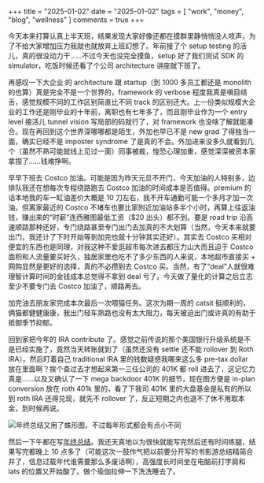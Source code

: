 +++
title = "2025-01-02"
date = "2025-01-02"
tags = [
    "work",
    "money",
    "blog",
    "wellness"
]
comments = true
+++

今天本来打算认真上半天班，结果发现大家好像还都在摸群里静悄悄没人吱声，为了不给大家增加压力我就也就放弃上班幻想了。年前接了个 setup testing 的活儿，真的很没动力干……不过今天也没完全摸鱼，setup 好了我们测试 SDK 的 simulator，吃饭时候还看了个公司 architecture 讲座就下班了。

再感叹一下大企业 的 architecture 跟 startup（到 1000 多员工都还是 monolith 的也算）真是完全不是一个世界的，framework 的 verbose 程度我真是嗔目结舌，感觉规模不同的工作区别简直比不同 track 的区别还大。上一份类似规模大企业的工作还是刚毕业的十年前，离职也有七年多了，而且刚毕业作为一个 entry level 接活儿 tunnel vision 写局部的码就行了，对 framework 也没啥了解就能凑合。现在再回到这个世界深哪哪都是陌生，外加也早已不是 new grad 了得独当一面，确实已经不是 imposter syndrome 了是真的不会。外加进来没多久就看到几个（虽然不熟可能就线上见过一面）同事被裁，惶恐心理加重，感觉深深被资本家拿捏了……钱难挣啊。

早早下班去 Costco 加油。可能是因为昨天元旦不开门，今天加油的人特别多，边排队我还在想每次专程绕路跑去 Costco 加油的时间成本是否值得。premium 的话本地我的车一缸油差价大概是 10 刀左右，我不开车通勤可能一个多月才加一次油，但离家最近的 Costco 不堵车也要比家附近加油站多半个小时，再算上往返油钱，赚出来的“时薪”连西雅图最低工资（$20 出头）都不到。要是 road trip 沿高速顺路那种还好，专门绕路甚至专门出门去加真的不大划算（当然，今天本来就要出门，我还计了下时开始等到加完也就十分钟其实还好）。其实去 Costco 买相对便宜的东西也是同理，对我这种不爱逛超市每次进去都压力山大而且迫于 Costco 面积和人流量要买好久，独居家里也吃不了多少东西的人来说，本地超市直接买 + 网购显然是更好的选择，真的不必攒到去 Costco 买。当然，有了“deal”人就很难理智计算时间的金钱成本总觉得不拿到 deal 亏了。今天做了量化的计算之后立志至少不要专门去 Costco 加油了，顺路再去。

加完油去朋友家完成本次最后一次喂猫任务。这次为期一周的 catsit 挺顺利的，俩猫都健健康康，我出门轻车熟路也没有太大阻力，每天被迫出门或许真的有助于抵御季节抑郁。

回到家把今年的 IRA contribute 了。感觉之前传说的那个美国银行升级系统是不是已经实施了，竟然当天转账就到了（虽然还没有 settle 还不能 rollover 到 Roth IRA）。然后盯着自己 traditional IRA 里的钱数疑惑我哪来这么多 pre-tax dollar 放在里面啊？挨个查过去才想起来第一三任公司的 401K 都 roll 进去了，这记忆力真是……以及又确认了一下 mega backdoor 401K 的细节，现在图方便是 in-plan conversion 放在 roth 401k 里的，看了下我司 401K 里的大盘基金是私有的所以到 roth IRA 还得兑现，就先不 rollover 了，反正短期之内也退不了休不用取本金，到时候再说。

![年终总结又用了蛛形图，不过每年形式都会有点小不同](https://media.douchi.space/douchi/media_attachments/files/113/762/869/593/259/052/original/a0da5e4698a811cc.png)

然后一下午都在写[年终总结](https://blog.douchi.space/2024-in-review/?utm_source=daily)。我还天真地以为很快就能写完然后还有时间练腿，结果写完都晚上 10 点多了（可能这次一鼓作气把以前要分开写的书影游总结精简合并了，信息过载年代谁需要那么多废话啊），高强度长时间坐在电脑前打字肩和 lats 的位置又开始酸了。做个瑜伽拉伸一下洗洗睡去了。